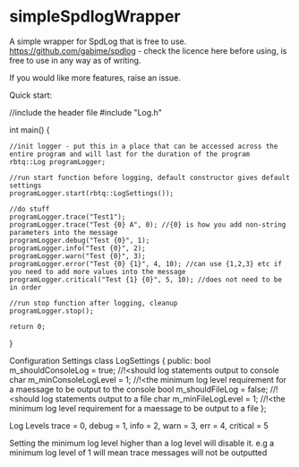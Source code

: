 # simpleSpdlogWrapper
A simple wrapper for SpdLog that is free to use.
https://github.com/gabime/spdlog - check the licence here before using, is free to use in any way as of writing.

If you would like more features, raise an issue.

Quick start:

//include the header file
#include "Log.h"

int main() {
	
 	//init logger - put this in a place that can be accessed across the entire program and will last for the duration of the program
	rbtq::Log programLogger;

	//run start function before logging, default constructor gives default settings
	programLogger.start(rbtq::LogSettings());

	//do stuff
	programLogger.trace("Test1");
	programLogger.trace("Test {0} A", 0); //{0} is how you add non-string parameters into the message
	programLogger.debug("Test {0}", 1);
	programLogger.info("Test {0}", 2);
	programLogger.warn("Test {0}", 3);
	programLogger.error("Test {0} {1}", 4, 10); //can use {1,2,3} etc if you need to add more values into the message
	programLogger.critical("Test {1} {0}", 5, 10); //does not need to be in order

	//run stop function after logging, cleanup
	programLogger.stop();

	return 0;
}

Configuration Settings
class LogSettings {
	public:
		bool m_shouldConsoleLog = true; //!<should log statements output to console
		char m_minConsoleLogLevel = 1; //!<the minimum log level requirement for a maessage to be output to the console
		bool m_shouldFileLog = false; //!<should log statements output to a file
		char m_minFileLogLevel = 1; //!<the minimum log level requirement for a maessage to be output to a file
};

Log Levels
    trace = 0,
    debug = 1,
    info = 2,
    warn = 3,
    err = 4,
    critical = 5
    
Setting the minimum log level higher than a log level will disable it.
e.g a minimum log level of 1 will mean trace messages will not be outputted
    

